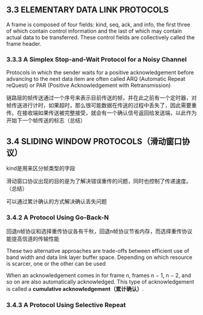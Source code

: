 ## 3.3 ELEMENTARY DATA LINK PROTOCOLS

A frame is composed of four fields: kind, seq, ack, and info, the first three of  which contain control information and the last of which may contain actual data to  be transferred. These control fields are collectively called the frame header.

### 3.3.3 A Simplex Stop-and-Wait Protocol for a Noisy Channel 

Protocols in which the sender waits for a positive acknowledgement before advancing to the next data item are often called ARQ (Automatic Repeat reQuest) or PAR (Positive Acknowledgement with Retransmission)

链路层的帧传送通过一个序号来表示目前传送的帧，并在此之前有一个定时器，对帧传送进行计时，如果超时，那么很可能数据在传送的过程中丢失了，因此需要重传。在接收端如果传送被完整接受，就会有一个确认信号返回给发送端，以此作为开始下一个帧传送的标志（总结）



## 3.4 SLIDING WINDOW PROTOCOLS（滑动窗口协议） 

kind是用来区分帧类型的字段

滑动窗口协议出现的目的是为了解决错误重传的问题，同时也控制了传递速度。（总结）

可以通过累计确认的方式解决确认丢失问题



### 3.4.2 A Protocol Using Go-Back-N 

回退n帧协议和选择重传协议各有千秋，回退n帧协议节省内存，而选择重传协议能提高信道的传输性能

These two alternative approaches are trade-offs between efficient use of band width and data link layer buffer space. Depending on which resource is scarcer, one or the other can be used

When an acknowledgement comes in for frame n, frames n − 1, n − 2, and so on are also automatically acknowledged. This type of acknowledgement is  called a **cumulative acknowledgement（累计确认）**.



### 3.4.3 A Protocol Using Selective Repeat 





